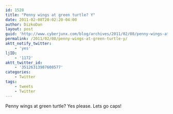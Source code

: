 ```yaml
---
id: 1528
title: "Penny wings at green turtle? Y"
date: 2011-02-08T20:02:20-04:00
author: DizkoDan
layout: post
guid: 'http://www.cyberjunx.com/blog/archives/2011/02/08/penny-wings-at-green-turtle-y/'
permalink: /2011/02/08/penny-wings-at-green-turtle-y/
aktt_notify_twitter:
    - 'yes'
ljID:
    - '1172'
aktt_twitter_id:
    - '35126313987608577'
categories:
    - Twitter
tags:
    - tweets
    - Twitter
---
```


Penny wings at green turtle? Yes please. Lets go caps!